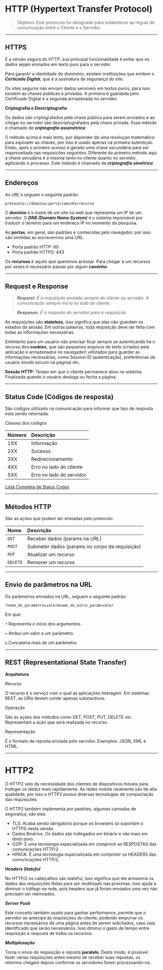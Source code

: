 # HTTP (Hypertext Transfer Protocol)

> Objetivo: Este protocolo foi designado para estabelecer as regras de comunicação entre o Cliente e o Servidor.

***

## HTTPS

É a versão segura do HTTP, sua principal funcionalidade é evitar que os dados sejam enviados em texto puro para o servidor.

Para garantir a identidade do dominínio, existem instituições que emitem o ***Certicado Digital***, que é a assinatura da segurança do site.

Os sites seguros não enviam dados sensíveis em textos puros, para isso existem as chaves públicas e privadas. A primeira é guardada pelo Certificado Digital e a segunda armazenada no servidor.

**Criptografia e Descriptografia**

Os dados são criptografados pela chave pública para serem enviados e ao chegar no servidor são descriptografados pela chave privada. Essa método é chamado de ***criptografia assimétrica***

O método acima é mais lento, por depender de uma resoluçao matemática para equivaler as chaves, por isso é usado apenas na primeira autentição. Então, após o primeiro acesso é gerado uma chave secundária para ser reaproveitada nas requisições seguintes. Diferente do primeiro método aqui a chave secudária é a mesma tanto no cliente quanto no servidor, agilizando o processo. Este método é chamado de ***criptografia simétrica***

***

## Endereços

As URL's seguem o seguinte padrão:

`protocolo://dominio:porta/caminho/recurso`

O **domínio** é o nome de um site na web que representa um IP de um servidor. O ***DNS (Domain Name System)*** é o sistema reponsável por traduzir o domínio para um endereço IP no momento da pesquisa.

As **portas**, em geral, são padrões e conhecidas pelo navegador, por isso são omitidas ao escrevermos uma URL.
- Porta padrão HTTP: 80
- Porta padrão HTTPS: 443

Os **recursos** é aquilo que queremos acessar. Para chegar a um recursos por vezes é necessário passar por algum **caminho**.

***

## Request e Response

> ***Request:** É a requisição enviada sempre do cliente ao servidor. A comunicação sempre inicia no lado do cliente.*
> 
> ***Response:** É a resposta do servidor para a requisição.*

As requisições são **stateless**, isso significa que elas não guardam os estados da sessão. Em outras palavras, toda requisição deve ser feita com todas as informações necessárias.

Entretanto para um usuário não precisar ficar sempre se autenticando há o recurso dos **cookies**, que são pequenos arquivos de texto (criados pela aplicação e armazenados no navegador) utilizados para guardar as informações necessárias, como Session ID (autenticação), preferências de usuário (modo escuro na página) etc.

**Sessão HTTP:** Tempo em que o cliente permanece ativo no sistema. Finalizada quando o usuário desloga ou fecha a página.

***

## Status Code (Códigos de resposta)

São códigos utilizado na comunicação para informar que tipo de resposta está sendo retornada.

Classes dos códigos

| Número | Descrição                 |
| :---   | :------                   |
| 1XX    | Informação                |
| 2XX    | Sucesso                   |
| 3XX    | Redirecionamento          |
| 4XX    | Erro no lado do cliente   |
| 5XX    | Erro no lado do servidor  |

[Lista Completa de Status Codes](https://www.w3schools.com/tags/ref_httpmessages.asp)

***

## Métodos HTTP

São as ações que podem ser enviadas pelo protocolo.

| Nome     | Descrição                                      |
| :-----   | :---------                                     |
| `GET`    | Receber dados (params na URL)                  |
| `POST`   | Submeter dados (params no corpo da requisição) |
| `PUT`    | Atualizar um recurso                           |
| `DELETE` | Remover um recurso                             |

***

## Envio de parâmetros na URL

Os parâmetros enviados na URL, seguem o seguinte padrão:

`?nome_do_parametro=valor&nome_do_outro_param=valor`

Em que: 

`?` Representa o início dos argumentos.

`=` Atribui um valor a um parâmetro.

`&` Concatena mais de um parâmetro.

***

## REST (Representational State Transfer)

**Arquitetura**

Recurso

O recurso é o serviço com o qual as aplicações interagem. Em sistemas REST, as URIs devem conter apenas substantivos.

Operação

São as ações dos métodos como GET, POST, PUT, DELETE etc. Representam a ação que será realizada no recurso.

Representação

É o formato da reposta enviada pelo servidor. Exemplos: JSON, XML e HTML.

***

# HTTP2

O HTTP2 veio da necessidade dos clientes de dispositivos móveis para trafegar os dados mais rapidamente. As redes mobile raramente são de alta qualidade, por isso o HTTP2 possui diversas tecnologias de compactação das requisições.

O HTTP2 também implementa por padrões, algumas camadas de segurança, são elas:

- TLS: Acaba sendo obrigatório porque os browsers só suportam o HTTPS nesta versão
- Dados Binários: Os dados são trafegados em binário e não mais em texto puro.
- GZIP: É uma tecnologia especializada em comprimir as RESPOSTAS das comunicações HTTP/2.
- HPACK: É uma tecnologia especializada em comprimir os HEADERS das comunicações HTTP/2.

***Headers Stateful***

No HTTP/2 os cabeçalhos são stateful, isso significa que ele armazena os dados das requisições feitas para ser reutilizado nas próximas. Isso ajuda a diminuir o tráfego na rede, pois headers que já foram enviados uma vez não precisam ser reenviados.

***Server Push***

Este conceito também usado para ganhar performance, permite que o servidor se antecipe às requisições do cliente, podendo empurrar os recursos necessários de uma página antes de serem solicitados, caso seja identificado que serão necessários. Isso diminui o gasto de tempo entre requisição e resposta de todos os recursos.

***Multiplexação***

Torna o envio de requisição e reposta **paralelo**. Deste modo, é possível fazer várias requisições antes mesmo de receber suas repostas, os retornos chegam depois conforme os servidores forem processando-os.